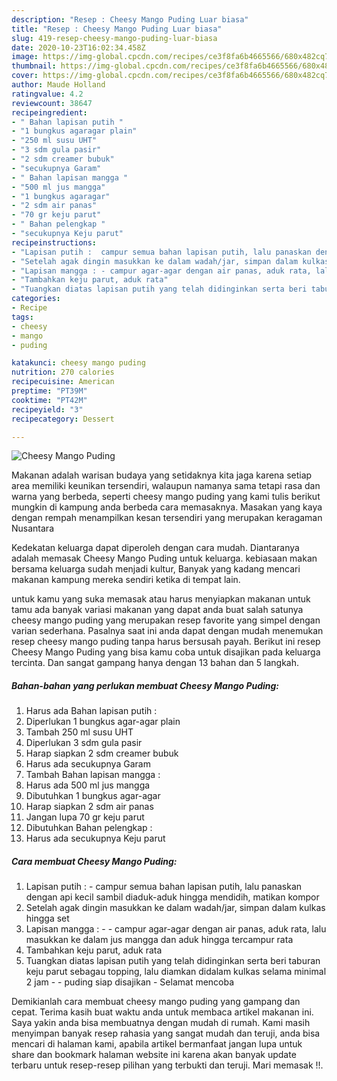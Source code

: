 ```yaml
---
description: "Resep : Cheesy Mango Puding Luar biasa"
title: "Resep : Cheesy Mango Puding Luar biasa"
slug: 419-resep-cheesy-mango-puding-luar-biasa
date: 2020-10-23T16:02:34.458Z
image: https://img-global.cpcdn.com/recipes/ce3f8fa6b4665566/680x482cq70/cheesy-mango-puding-foto-resep-utama.jpg
thumbnail: https://img-global.cpcdn.com/recipes/ce3f8fa6b4665566/680x482cq70/cheesy-mango-puding-foto-resep-utama.jpg
cover: https://img-global.cpcdn.com/recipes/ce3f8fa6b4665566/680x482cq70/cheesy-mango-puding-foto-resep-utama.jpg
author: Maude Holland
ratingvalue: 4.2
reviewcount: 38647
recipeingredient:
- " Bahan lapisan putih "
- "1 bungkus agaragar plain"
- "250 ml susu UHT"
- "3 sdm gula pasir"
- "2 sdm creamer bubuk"
- "secukupnya Garam"
- " Bahan lapisan mangga "
- "500 ml jus mangga"
- "1 bungkus agaragar"
- "2 sdm air panas"
- "70 gr keju parut"
- " Bahan pelengkap "
- "secukupnya Keju parut"
recipeinstructions:
- "Lapisan putih :  campur semua bahan lapisan putih, lalu panaskan dengan api kecil sambil diaduk-aduk hingga mendidih, matikan kompor"
- "Setelah agak dingin masukkan ke dalam wadah/jar, simpan dalam kulkas hingga set"
- "Lapisan mangga : - campur agar-agar dengan air panas, aduk rata, lalu masukkan ke dalam jus mangga dan aduk hingga tercampur rata"
- "Tambahkan keju parut, aduk rata"
- "Tuangkan diatas lapisan putih yang telah didinginkan serta beri taburan keju parut sebagau topping, lalu diamkan didalam kulkas selama minimal 2 jam - puding siap disajikan Selamat mencoba"
categories:
- Recipe
tags:
- cheesy
- mango
- puding

katakunci: cheesy mango puding 
nutrition: 270 calories
recipecuisine: American
preptime: "PT39M"
cooktime: "PT42M"
recipeyield: "3"
recipecategory: Dessert

---
```



![Cheesy Mango Puding](https://img-global.cpcdn.com/recipes/ce3f8fa6b4665566/680x482cq70/cheesy-mango-puding-foto-resep-utama.jpg)

Makanan adalah warisan budaya yang setidaknya kita jaga karena setiap area memiliki keunikan tersendiri, walaupun namanya sama tetapi rasa dan warna yang berbeda, seperti cheesy mango puding yang kami tulis berikut mungkin di kampung anda berbeda cara memasaknya. Masakan yang kaya dengan rempah menampilkan kesan tersendiri yang merupakan keragaman Nusantara



Kedekatan keluarga dapat diperoleh dengan cara mudah. Diantaranya adalah memasak Cheesy Mango Puding untuk keluarga. kebiasaan makan bersama keluarga sudah menjadi kultur, Banyak yang kadang mencari makanan kampung mereka sendiri ketika di tempat lain.

untuk kamu yang suka memasak atau harus menyiapkan makanan untuk tamu ada banyak variasi makanan yang dapat anda buat salah satunya cheesy mango puding yang merupakan resep favorite yang simpel dengan varian sederhana. Pasalnya saat ini anda dapat dengan mudah menemukan resep cheesy mango puding tanpa harus bersusah payah.
Berikut ini resep Cheesy Mango Puding yang bisa kamu coba untuk disajikan pada keluarga tercinta. Dan sangat gampang hanya dengan 13 bahan dan 5 langkah.


<!--inarticleads1-->

##### Bahan-bahan yang perlukan membuat Cheesy Mango Puding:

1. Harus ada  Bahan lapisan putih :
1. Diperlukan 1 bungkus agar-agar plain
1. Tambah 250 ml susu UHT
1. Diperlukan 3 sdm gula pasir
1. Harap siapkan 2 sdm creamer bubuk
1. Harus ada secukupnya Garam
1. Tambah  Bahan lapisan mangga :
1. Harus ada 500 ml jus mangga
1. Dibutuhkan 1 bungkus agar-agar
1. Harap siapkan 2 sdm air panas
1. Jangan lupa 70 gr keju parut
1. Dibutuhkan  Bahan pelengkap :
1. Harus ada secukupnya Keju parut




<!--inarticleads2-->

##### Cara membuat  Cheesy Mango Puding:

1. Lapisan putih : -  campur semua bahan lapisan putih, lalu panaskan dengan api kecil sambil diaduk-aduk hingga mendidih, matikan kompor
1. Setelah agak dingin masukkan ke dalam wadah/jar, simpan dalam kulkas hingga set
1. Lapisan mangga : - - campur agar-agar dengan air panas, aduk rata, lalu masukkan ke dalam jus mangga dan aduk hingga tercampur rata
1. Tambahkan keju parut, aduk rata
1. Tuangkan diatas lapisan putih yang telah didinginkan serta beri taburan keju parut sebagau topping, lalu diamkan didalam kulkas selama minimal 2 jam - - puding siap disajikan - Selamat mencoba




Demikianlah cara membuat cheesy mango puding yang gampang dan cepat. Terima kasih buat waktu anda untuk membaca artikel makanan ini. Saya yakin anda bisa membuatnya dengan mudah di rumah. Kami masih menyimpan banyak resep rahasia yang sangat mudah dan teruji, anda bisa mencari di halaman kami, apabila artikel bermanfaat jangan lupa untuk share dan bookmark halaman website ini karena akan banyak update terbaru untuk resep-resep pilihan yang terbukti dan teruji. Mari memasak !!. 
